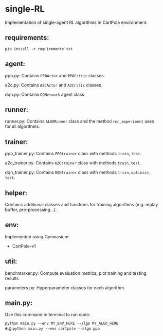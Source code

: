 # single-RL

Implementation of single-agent RL algorithms in CartPole environment.

## requirements: 
```pip install -r requirements.txt```

## agent: 
ppo.py: Contains ```PPOActor``` and ```PPOCritic``` classes.

a2c.py: Contains ```A2CActor``` and ```A2Critic``` classes.

dqn.py: Contains ```DQNetwork``` agent class.

## runner:
runner.py: Contains ```ALGORunner``` class and the method ```run_experiment``` used for all algorithms.

## trainer:
ppo_trainer.py: Contains ```PPOtrainer``` class with methods ```train```, ```test```.

a2c_trainer.py: Contains ```A2Ctrainer``` class with methods ```train```, ```test```.

dqn_trainer.py: Contains ```DQNtrainer``` class with methods ```train```, ```optimize```, ```test```. 



## helper:

Contains additional classes and functions for training algorithms (e.g. replay buffer, pre-processing...).

## env:
Implemented using Gymnasium:
- CartPole-v1

## util:

benchmarker.py: Compute evaluation metrics, plot training and testing results.

parameters.py: Hyperparameter classes for each algorithm.

## main.py:

Use this command in terminal to run code:

```python main.py --env MY_ENV_HERE --algo MY_ALGO_HERE```\
e.g ```python main.py --env cartpole --algo ppo```